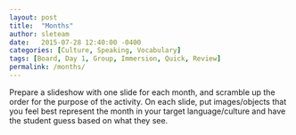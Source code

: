 ```yaml
---
layout: post
title:  "Months"
author: sleteam
date:   2015-07-28 12:40:00 -0400
categories: [Culture, Speaking, Vocabulary]
tags: [Board, Day 1, Group, Immersion, Quick, Review]
permalink: /months/
---
```

Prepare a slideshow with one slide for each month, and scramble up the order for the purpose of the activity. On each slide, put images/objects that you feel best represent the month in your target language/culture and have the student guess based on what they see.